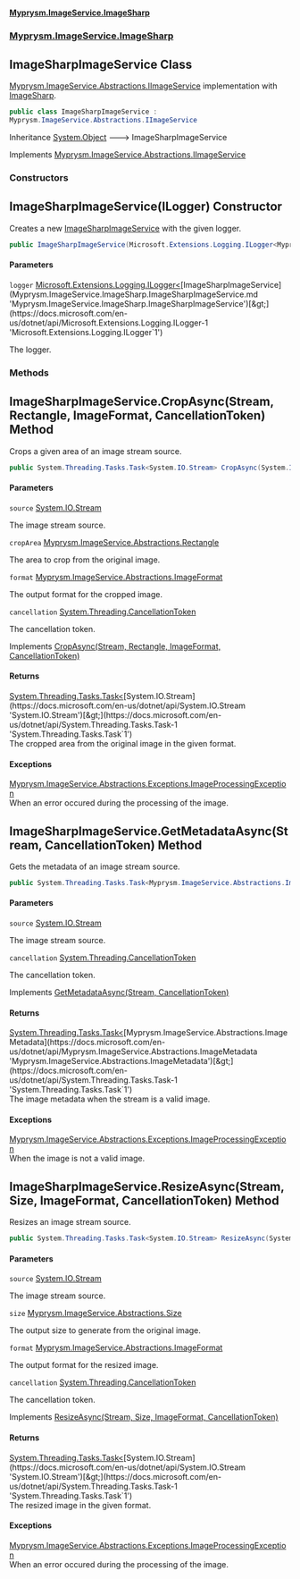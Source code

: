 #### [Myprysm.ImageService.ImageSharp](index.md 'index')
### [Myprysm.ImageService.ImageSharp](index.md#Myprysm.ImageService.ImageSharp 'Myprysm.ImageService.ImageSharp')

## ImageSharpImageService Class

[Myprysm.ImageService.Abstractions.IImageService](https://docs.microsoft.com/en-us/dotnet/api/Myprysm.ImageService.Abstractions.IImageService 'Myprysm.ImageService.Abstractions.IImageService') implementation with [ImageSharp](https://github.com/SixLabors/ImageSharp 'https://github.com/SixLabors/ImageSharp').

```csharp
public class ImageSharpImageService :
Myprysm.ImageService.Abstractions.IImageService
```

Inheritance [System.Object](https://docs.microsoft.com/en-us/dotnet/api/System.Object 'System.Object') &#129106; ImageSharpImageService

Implements [Myprysm.ImageService.Abstractions.IImageService](https://docs.microsoft.com/en-us/dotnet/api/Myprysm.ImageService.Abstractions.IImageService 'Myprysm.ImageService.Abstractions.IImageService')
### Constructors

<a name='Myprysm.ImageService.ImageSharp.ImageSharpImageService.ImageSharpImageService(Microsoft.Extensions.Logging.ILogger_Myprysm.ImageService.ImageSharp.ImageSharpImageService_)'></a>

## ImageSharpImageService(ILogger<ImageSharpImageService>) Constructor

Creates a new [ImageSharpImageService](Myprysm.ImageService.ImageSharp.ImageSharpImageService.md 'Myprysm.ImageService.ImageSharp.ImageSharpImageService') with the given logger.

```csharp
public ImageSharpImageService(Microsoft.Extensions.Logging.ILogger<Myprysm.ImageService.ImageSharp.ImageSharpImageService> logger);
```
#### Parameters

<a name='Myprysm.ImageService.ImageSharp.ImageSharpImageService.ImageSharpImageService(Microsoft.Extensions.Logging.ILogger_Myprysm.ImageService.ImageSharp.ImageSharpImageService_).logger'></a>

`logger` [Microsoft.Extensions.Logging.ILogger&lt;](https://docs.microsoft.com/en-us/dotnet/api/Microsoft.Extensions.Logging.ILogger-1 'Microsoft.Extensions.Logging.ILogger`1')[ImageSharpImageService](Myprysm.ImageService.ImageSharp.ImageSharpImageService.md 'Myprysm.ImageService.ImageSharp.ImageSharpImageService')[&gt;](https://docs.microsoft.com/en-us/dotnet/api/Microsoft.Extensions.Logging.ILogger-1 'Microsoft.Extensions.Logging.ILogger`1')

The logger.
### Methods

<a name='Myprysm.ImageService.ImageSharp.ImageSharpImageService.CropAsync(System.IO.Stream,Myprysm.ImageService.Abstractions.Rectangle,Myprysm.ImageService.Abstractions.ImageFormat,System.Threading.CancellationToken)'></a>

## ImageSharpImageService.CropAsync(Stream, Rectangle, ImageFormat, CancellationToken) Method

Crops a given area of an image stream source.

```csharp
public System.Threading.Tasks.Task<System.IO.Stream> CropAsync(System.IO.Stream source, Myprysm.ImageService.Abstractions.Rectangle cropArea, Myprysm.ImageService.Abstractions.ImageFormat format=Myprysm.ImageService.Abstractions.ImageFormat.Original, System.Threading.CancellationToken cancellation=default(System.Threading.CancellationToken));
```
#### Parameters

<a name='Myprysm.ImageService.ImageSharp.ImageSharpImageService.CropAsync(System.IO.Stream,Myprysm.ImageService.Abstractions.Rectangle,Myprysm.ImageService.Abstractions.ImageFormat,System.Threading.CancellationToken).source'></a>

`source` [System.IO.Stream](https://docs.microsoft.com/en-us/dotnet/api/System.IO.Stream 'System.IO.Stream')

The image stream source.

<a name='Myprysm.ImageService.ImageSharp.ImageSharpImageService.CropAsync(System.IO.Stream,Myprysm.ImageService.Abstractions.Rectangle,Myprysm.ImageService.Abstractions.ImageFormat,System.Threading.CancellationToken).cropArea'></a>

`cropArea` [Myprysm.ImageService.Abstractions.Rectangle](https://docs.microsoft.com/en-us/dotnet/api/Myprysm.ImageService.Abstractions.Rectangle 'Myprysm.ImageService.Abstractions.Rectangle')

The area to crop from the original image.

<a name='Myprysm.ImageService.ImageSharp.ImageSharpImageService.CropAsync(System.IO.Stream,Myprysm.ImageService.Abstractions.Rectangle,Myprysm.ImageService.Abstractions.ImageFormat,System.Threading.CancellationToken).format'></a>

`format` [Myprysm.ImageService.Abstractions.ImageFormat](https://docs.microsoft.com/en-us/dotnet/api/Myprysm.ImageService.Abstractions.ImageFormat 'Myprysm.ImageService.Abstractions.ImageFormat')

The output format for the cropped image.

<a name='Myprysm.ImageService.ImageSharp.ImageSharpImageService.CropAsync(System.IO.Stream,Myprysm.ImageService.Abstractions.Rectangle,Myprysm.ImageService.Abstractions.ImageFormat,System.Threading.CancellationToken).cancellation'></a>

`cancellation` [System.Threading.CancellationToken](https://docs.microsoft.com/en-us/dotnet/api/System.Threading.CancellationToken 'System.Threading.CancellationToken')

The cancellation token.

Implements [CropAsync(Stream, Rectangle, ImageFormat, CancellationToken)](https://docs.microsoft.com/en-us/dotnet/api/Myprysm.ImageService.Abstractions.IImageService.CropAsync#Myprysm_ImageService_Abstractions_IImageService_CropAsync_System_IO_Stream,Myprysm_ImageService_Abstractions_Rectangle,Myprysm_ImageService_Abstractions_ImageFormat,System_Threading_CancellationToken_ 'Myprysm.ImageService.Abstractions.IImageService.CropAsync(System.IO.Stream,Myprysm.ImageService.Abstractions.Rectangle,Myprysm.ImageService.Abstractions.ImageFormat,System.Threading.CancellationToken)')

#### Returns
[System.Threading.Tasks.Task&lt;](https://docs.microsoft.com/en-us/dotnet/api/System.Threading.Tasks.Task-1 'System.Threading.Tasks.Task`1')[System.IO.Stream](https://docs.microsoft.com/en-us/dotnet/api/System.IO.Stream 'System.IO.Stream')[&gt;](https://docs.microsoft.com/en-us/dotnet/api/System.Threading.Tasks.Task-1 'System.Threading.Tasks.Task`1')  
The cropped area from the original image in the given format.

#### Exceptions

[Myprysm.ImageService.Abstractions.Exceptions.ImageProcessingException](https://docs.microsoft.com/en-us/dotnet/api/Myprysm.ImageService.Abstractions.Exceptions.ImageProcessingException 'Myprysm.ImageService.Abstractions.Exceptions.ImageProcessingException')  
When an error occured during the processing of the image.

<a name='Myprysm.ImageService.ImageSharp.ImageSharpImageService.GetMetadataAsync(System.IO.Stream,System.Threading.CancellationToken)'></a>

## ImageSharpImageService.GetMetadataAsync(Stream, CancellationToken) Method

Gets the metadata of an image stream source.

```csharp
public System.Threading.Tasks.Task<Myprysm.ImageService.Abstractions.ImageMetadata> GetMetadataAsync(System.IO.Stream source, System.Threading.CancellationToken cancellation=default(System.Threading.CancellationToken));
```
#### Parameters

<a name='Myprysm.ImageService.ImageSharp.ImageSharpImageService.GetMetadataAsync(System.IO.Stream,System.Threading.CancellationToken).source'></a>

`source` [System.IO.Stream](https://docs.microsoft.com/en-us/dotnet/api/System.IO.Stream 'System.IO.Stream')

The image stream source.

<a name='Myprysm.ImageService.ImageSharp.ImageSharpImageService.GetMetadataAsync(System.IO.Stream,System.Threading.CancellationToken).cancellation'></a>

`cancellation` [System.Threading.CancellationToken](https://docs.microsoft.com/en-us/dotnet/api/System.Threading.CancellationToken 'System.Threading.CancellationToken')

The cancellation token.

Implements [GetMetadataAsync(Stream, CancellationToken)](https://docs.microsoft.com/en-us/dotnet/api/Myprysm.ImageService.Abstractions.IImageService.GetMetadataAsync#Myprysm_ImageService_Abstractions_IImageService_GetMetadataAsync_System_IO_Stream,System_Threading_CancellationToken_ 'Myprysm.ImageService.Abstractions.IImageService.GetMetadataAsync(System.IO.Stream,System.Threading.CancellationToken)')

#### Returns
[System.Threading.Tasks.Task&lt;](https://docs.microsoft.com/en-us/dotnet/api/System.Threading.Tasks.Task-1 'System.Threading.Tasks.Task`1')[Myprysm.ImageService.Abstractions.ImageMetadata](https://docs.microsoft.com/en-us/dotnet/api/Myprysm.ImageService.Abstractions.ImageMetadata 'Myprysm.ImageService.Abstractions.ImageMetadata')[&gt;](https://docs.microsoft.com/en-us/dotnet/api/System.Threading.Tasks.Task-1 'System.Threading.Tasks.Task`1')  
The image metadata when the stream is a valid image.

#### Exceptions

[Myprysm.ImageService.Abstractions.Exceptions.ImageProcessingException](https://docs.microsoft.com/en-us/dotnet/api/Myprysm.ImageService.Abstractions.Exceptions.ImageProcessingException 'Myprysm.ImageService.Abstractions.Exceptions.ImageProcessingException')  
When the image is not a valid image.

<a name='Myprysm.ImageService.ImageSharp.ImageSharpImageService.ResizeAsync(System.IO.Stream,Myprysm.ImageService.Abstractions.Size,Myprysm.ImageService.Abstractions.ImageFormat,System.Threading.CancellationToken)'></a>

## ImageSharpImageService.ResizeAsync(Stream, Size, ImageFormat, CancellationToken) Method

Resizes an image stream source.

```csharp
public System.Threading.Tasks.Task<System.IO.Stream> ResizeAsync(System.IO.Stream source, Myprysm.ImageService.Abstractions.Size size, Myprysm.ImageService.Abstractions.ImageFormat format=Myprysm.ImageService.Abstractions.ImageFormat.Original, System.Threading.CancellationToken cancellation=default(System.Threading.CancellationToken));
```
#### Parameters

<a name='Myprysm.ImageService.ImageSharp.ImageSharpImageService.ResizeAsync(System.IO.Stream,Myprysm.ImageService.Abstractions.Size,Myprysm.ImageService.Abstractions.ImageFormat,System.Threading.CancellationToken).source'></a>

`source` [System.IO.Stream](https://docs.microsoft.com/en-us/dotnet/api/System.IO.Stream 'System.IO.Stream')

The image stream source.

<a name='Myprysm.ImageService.ImageSharp.ImageSharpImageService.ResizeAsync(System.IO.Stream,Myprysm.ImageService.Abstractions.Size,Myprysm.ImageService.Abstractions.ImageFormat,System.Threading.CancellationToken).size'></a>

`size` [Myprysm.ImageService.Abstractions.Size](https://docs.microsoft.com/en-us/dotnet/api/Myprysm.ImageService.Abstractions.Size 'Myprysm.ImageService.Abstractions.Size')

The output size to generate from the original image.

<a name='Myprysm.ImageService.ImageSharp.ImageSharpImageService.ResizeAsync(System.IO.Stream,Myprysm.ImageService.Abstractions.Size,Myprysm.ImageService.Abstractions.ImageFormat,System.Threading.CancellationToken).format'></a>

`format` [Myprysm.ImageService.Abstractions.ImageFormat](https://docs.microsoft.com/en-us/dotnet/api/Myprysm.ImageService.Abstractions.ImageFormat 'Myprysm.ImageService.Abstractions.ImageFormat')

The output format for the resized image.

<a name='Myprysm.ImageService.ImageSharp.ImageSharpImageService.ResizeAsync(System.IO.Stream,Myprysm.ImageService.Abstractions.Size,Myprysm.ImageService.Abstractions.ImageFormat,System.Threading.CancellationToken).cancellation'></a>

`cancellation` [System.Threading.CancellationToken](https://docs.microsoft.com/en-us/dotnet/api/System.Threading.CancellationToken 'System.Threading.CancellationToken')

The cancellation token.

Implements [ResizeAsync(Stream, Size, ImageFormat, CancellationToken)](https://docs.microsoft.com/en-us/dotnet/api/Myprysm.ImageService.Abstractions.IImageService.ResizeAsync#Myprysm_ImageService_Abstractions_IImageService_ResizeAsync_System_IO_Stream,Myprysm_ImageService_Abstractions_Size,Myprysm_ImageService_Abstractions_ImageFormat,System_Threading_CancellationToken_ 'Myprysm.ImageService.Abstractions.IImageService.ResizeAsync(System.IO.Stream,Myprysm.ImageService.Abstractions.Size,Myprysm.ImageService.Abstractions.ImageFormat,System.Threading.CancellationToken)')

#### Returns
[System.Threading.Tasks.Task&lt;](https://docs.microsoft.com/en-us/dotnet/api/System.Threading.Tasks.Task-1 'System.Threading.Tasks.Task`1')[System.IO.Stream](https://docs.microsoft.com/en-us/dotnet/api/System.IO.Stream 'System.IO.Stream')[&gt;](https://docs.microsoft.com/en-us/dotnet/api/System.Threading.Tasks.Task-1 'System.Threading.Tasks.Task`1')  
The resized image in the given format.

#### Exceptions

[Myprysm.ImageService.Abstractions.Exceptions.ImageProcessingException](https://docs.microsoft.com/en-us/dotnet/api/Myprysm.ImageService.Abstractions.Exceptions.ImageProcessingException 'Myprysm.ImageService.Abstractions.Exceptions.ImageProcessingException')  
When an error occured during the processing of the image.